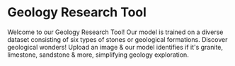 # Geology Research Tool
Welcome to our Geology Research Tool! Our model is trained on a diverse dataset consisting of six types of stones or geological formations. Discover geological wonders! Upload an image &amp; our model identifies if it's granite, limestone, sandstone &amp; more, simplifying geology exploration.
